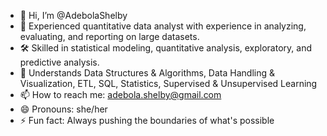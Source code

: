 - 👋 Hi, I’m @AdebolaShelby
- 👀 Experienced quantitative data analyst with experience in analyzing, evaluating, and reporting on large datasets.
- 🛠️ Skilled in statistical modeling, quantitative analysis, exploratory, and predictive analysis.
- 📝 Understands Data Structures & Algorithms, Data Handling & Visualization, ETL, SQL, Statistics, Supervised & Unsupervised Learning
- 📫 How to reach me: adebola.shelby@gmail.com
- 😄 Pronouns: she/her
- ⚡ Fun fact: Always pushing the boundaries of what's possible

<!---
AdebolaShelby/AdebolaShelby is a ✨ special ✨ repository because its `README.md` (this file) appears on your GitHub profile.
You can click the Preview link to take a look at your changes.
--->
